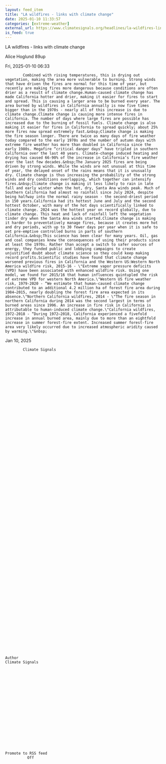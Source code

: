 ```yaml
---
layout: feed_item
title: "LA wildfires - links with climate change"
date: 2025-01-10 11:33:57
categories: [extreme-weather]
external_url: https://www.climatesignals.org/headlines/la-wildfires-links-climate-change
is_feed: true
---
```







LA wildfires - links with climate change












            




  






















      














Alice Hoglund 89up


















Fri, 2025-01-10 06:33
















            Combined with rising temperatures, this is drying out vegetation, making the area more vulnerable to burning. Strong winds that have driven the fires are normal for this time of year, but recently are making fires more dangerous because conditions are often drier as a result of climate change.Human-caused climate change has made California hotter and drier, making it easier for fires to start and spread. This is causing a larger area to be burned every year. The area burned by wildfires in California annually is now five times bigger than in the 1970s - nearly all of this increase is due to climate change.Climate change is causing more intense fires in California. The number of days where large fires are possible has increased due to the burning of fossil fuels. Climate change is also making it easier for fires in California to spread quickly; about 25% more fires now spread extremely fast.&nbsp;Climate change is making the fire season longer. There are twice as many days of fire weather today compared to the early 1970s and the number of autumn days with extreme fire weather has more than doubled in California since the early 1980s. Megafire “critical danger days” have tripled in southern California over the last 40 years. Climate-change induced heating and drying has caused 66-90% of the increase in California’s fire weather over the last few decades.&nbsp;The January 2025 fires are being driven by strong winds. While the winds are not unusual at this time of year, the delayed onset of the rains means that it is unusually dry. Climate change is thus increasing the probability of the strong winds and dry conditions overlapping, which together can intensify fires.&nbsp;Climate change is making it less likely to rain in late fall and early winter when the hot, dry, Santa Ana winds peak. Much of Southern California had almost no rainfall since July 2024, despite being halfway into the normal rainy season - the second-driest period in 150 years.California had its hottest June and July and the second hottest October, with many of the hot days scientifically linked to climate change. 2024 was the hottest year on record globally, due to climate change. This heat and lack of rainfall left the vegetation tinder dry when the Santa Ana winds started.Climate change is making it harder to preventatively manage fires, because it creates more hot and dry periods, with up to 30 fewer days per year when it is safe to set pre-emptive controlled burns in parts of southern California.&nbsp;This science has been clear for many years. Oil, gas and coal companies knew the consequences of using their products since at least the 1970s. Rather than accept a switch to safer sources of energy, they funded public and lobbying campaigns to create unjustified doubt about climate science so they could keep making record profits.Scientific studies have found that climate change worsened previous fires in California and the Western US:Western North America wildfire risk, 2015-16 - \"Extreme vapor pressure deficits (VPD) have been associated with enhanced wildfire risk. Using one model, we found for 2015/16 that human influences quintupled the risk of extreme VPD for western North America.\"Western US fire weather risk, 1979-2020 - “We estimate that human-caused climate change contributed to an additional 4.2 million ha of forest fire area during 1984–2015, nearly doubling the forest fire area expected in its absence.\"Northern California wildfires, 2014 - \"The fire season in northern California during 2014 was the second largest in terms of burned areas since 1996. An increase in fire risk in California is attributable to human-induced climate change.\"California wildfires, 1972-2018 - “During 1972–2018, California experienced a fivefold increase in annual burned area, mainly due to more than an eightfold increase in summer forest‐fire extent. Increased summer forest‐fire area very likely occurred due to increased atmospheric aridity caused by warming.\"&nbsp;
      











            




Jan 10, 2025




      











            Climate Signals
      




















            






  
    








            




  






















      



    Author
    Climate Signals
    
      





      











  
    Promote to RSS feed
              Off
          












      
              






  
          
      




          
  


